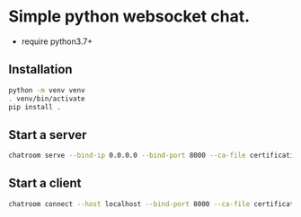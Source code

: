 # Simple python websocket chat.
- require python3.7+
## Installation
```bash
python -m venv venv
. venv/bin/activate
pip install .
```
## Start a server
```bash
chatroom serve --bind-ip 0.0.0.0 --bind-port 8000 --ca-file certifications/cert_with_key.pem [--allowed-clients folder_contains_client_cert]
```
## Start a client
```bash
chatroom connect --host localhost --bind-port 8000 --ca-file certifications/server.pem --handle your_name [--client-cert client_cert/client.pem]
```